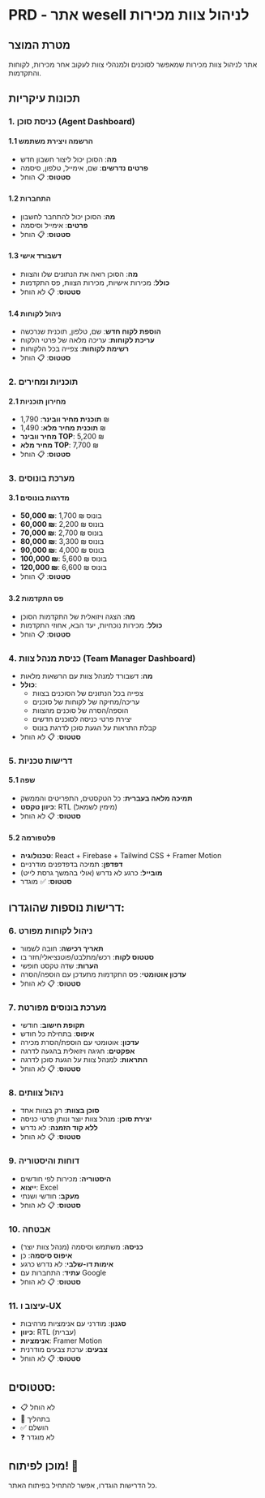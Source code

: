 # PRD - אתר wesell לניהול צוות מכירות

## מטרת המוצר
אתר לניהול צוות מכירות שמאפשר לסוכנים ולמנהלי צוות לעקוב אחר מכירות, לקוחות והתקדמות.

## תכונות עיקריות

### 1. כניסת סוכן (Agent Dashboard)

#### 1.1 הרשמה ויצירת משתמש
- **מה**: הסוכן יכול ליצור חשבון חדש
- **פרטים נדרשים**: שם, אימייל, טלפון, סיסמה
- **סטטוס**: 📋 הוחל

#### 1.2 התחברות
- **מה**: הסוכן יכול להתחבר לחשבון
- **פרטים**: אימייל וסיסמה
- **סטטוס**: 📋 הוחל

#### 1.3 דשבורד אישי
- **מה**: הסוכן רואה את הנתונים שלו והצוות
- **כולל**: מכירות אישיות, מכירות הצוות, פס התקדמות
- **סטטוס**: 📋 לא הוחל

#### 1.4 ניהול לקוחות
- **הוספת לקוח חדש**: שם, טלפון, תוכנית שנרכשה
- **עריכת לקוחות**: עריכה מלאה של פרטי הלקוח
- **רשימת לקוחות**: צפייה בכל הלקוחות
- **סטטוס**: 📋 הוחל

### 2. תוכניות ומחירים

#### 2.1 מחירון תוכניות
- **תוכנית מחיר וובינר**: 1,790 ₪
- **תוכנית מחיר מלא**: 1,490 ₪
- **מחיר וובינר TOP**: 5,200 ₪
- **מחיר מלא TOP**: 7,700 ₪
- **סטטוס**: 📋 הוחל

### 3. מערכת בונוסים

#### 3.1 מדרגות בונוסים
- **50,000 ₪**: 1,700 ₪ בונוס
- **60,000 ₪**: 2,200 ₪ בונוס
- **70,000 ₪**: 2,700 ₪ בונוס
- **80,000 ₪**: 3,300 ₪ בונוס
- **90,000 ₪**: 4,000 ₪ בונוס
- **100,000 ₪**: 5,600 ₪ בונוס
- **120,000 ₪**: 6,600 ₪ בונוס
- **סטטוס**: 📋 הוחל

#### 3.2 פס התקדמות
- **מה**: הצגה ויזואלית של התקדמות הסוכן
- **כולל**: מכירות נוכחיות, יעד הבא, אחוזי התקדמות
- **סטטוס**: 📋 הוחל

### 4. כניסת מנהל צוות (Team Manager Dashboard)
- **מה**: דשבורד למנהל צוות עם הרשאות מלאות
- **כולל**: 
  - צפייה בכל הנתונים של הסוכנים בצוות
  - עריכה/מחיקה של לקוחות של סוכנים
  - הוספה/הסרה של סוכנים מהצוות
  - יצירת פרטי כניסה לסוכנים חדשים
  - קבלת התראות על הגעת סוכן לדרגת בונוס
- **סטטוס**: 📋 לא הוחל

### 5. דרישות טכניות

#### 5.1 שפה
- **תמיכה מלאה בעברית**: כל הטקסטים, התפריטים והממשק
- **כיוון טקסט**: RTL (מימין לשמאל)
- **סטטוס**: 📋 לא הוחל

#### 5.2 פלטפורמה
- **טכנולוגיה**: React + Firebase + Tailwind CSS + Framer Motion
- **דפדפן**: תמיכה בדפדפנים מודרניים
- **מובייל**: כרגע לא נדרש (אולי בהמשך גרסת לייט)
- **סטטוס**: ✅ מוגדר

## דרישות נוספות שהוגדרו:

### 6. ניהול לקוחות מפורט
- **תאריך רכישה**: חובה לשמור
- **סטטוס לקוח**: רכש/מתלבט/פוטנציאלי/חזר בו
- **הערות**: שדה טקסט חופשי
- **עדכון אוטומטי**: פס התקדמות מתעדכן עם הוספה/הסרה
- **סטטוס**: 📋 לא הוחל

### 7. מערכת בונוסים מפורטת
- **תקופת חישוב**: חודשי
- **איפוס**: בתחילת כל חודש
- **עדכון**: אוטומטי עם הוספת/הסרת מכירה
- **אפקטים**: חגיגה ויזואלית בהגעה לדרגה
- **התראות**: למנהל צוות על הגעת סוכן לדרגה
- **סטטוס**: 📋 לא הוחל

### 8. ניהול צוותים
- **סוכן בצוות**: רק בצוות אחד
- **יצירת סוכן**: מנהל צוות יוצר ונותן פרטי כניסה
- **ללא קוד הזמנה**: לא נדרש
- **סטטוס**: 📋 לא הוחל

### 9. דוחות והיסטוריה
- **היסטוריה**: מכירות לפי חודשים
- **ייצוא**: Excel
- **מעקב**: חודשי ושנתי
- **סטטוס**: 📋 לא הוחל

### 10. אבטחה
- **כניסה**: משתמש וסיסמה (מנהל צוות יוצר)
- **איפוס סיסמה**: כן
- **אימות דו-שלבי**: לא נדרש כרגע
- **עתיד**: התחברות עם Google
- **סטטוס**: 📋 לא הוחל

### 11. עיצוב ו-UX
- **סגנון**: מודרני עם אנימציות מרהיבות
- **כיוון**: RTL (עברית)
- **אנימציות**: Framer Motion
- **צבעים**: ערכת צבעים מודרנית
- **סטטוס**: 📋 לא הוחל

## סטטוסים:
- 📋 לא הוחל
- 🔄 בתהליך
- ✅ הושלם
- ❓ לא מוגדר

## מוכן לפיתוח! 🚀
כל הדרישות הוגדרו, אפשר להתחיל בפיתוח האתר. 